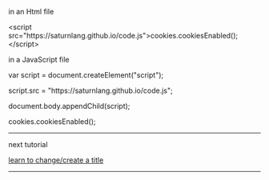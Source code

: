 <title>check if cookies are enabled</title>
<script>
  document.getElementById("title").innerText = document.title;
</script>
  <p id="title"></p>
<p>in an Html file</p>
&lt;script src="https://saturnlang.github.io/code.js"&gt;cookies.cookiesEnabled();&lt;/script&gt;
<p>in a JavaScript file</p>
<p>var script = document.createElement("script");</p>
<p>script.src = "https://saturnlang.github.io/code.js";</p>
<p>document.body.appendChild(script);</p>
<p>cookies.cookiesEnabled();</p>
<hr/>
<p>next tutorial</p>
<a href="title.html">learn to change/create a title</a>
<hr/>
<script src="url.js"></script>
